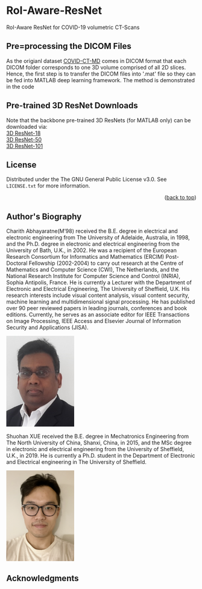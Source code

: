 # RoI-Aware-ResNet
RoI-Aware ResNet for COVID-19 volumetric CT-Scans 


## Pre=processing the DICOM Files
As the origianl dataset [COVID-CT-MD](https://doi.org/10.1038/s41597-021-00900-3) comes in DICOM format that each DICOM folder corresponds to one 3D volume comprised of all 2D slices. Hence, the first step is to transfer the DICOM files into '.mat' file so they can be fed into MATLAB deep learning framework. The method is demonstrated in the code


## Pre-trained 3D ResNet Downloads
Note that the backbone pre-trained 3D ResNets (for MATLAB only) can be downloaded via: \
[3D ResNet-18](https://uk.mathworks.com/matlabcentral/fileexchange/82585-pre-trained-3d-resnet-18)\
[3D ResNet-50](https://uk.mathworks.com/matlabcentral/fileexchange/87427-pre-trained-3d-resnet-50)\
[3D ResNet-101](https://uk.mathworks.com/matlabcentral/fileexchange/87432-pre-trained-3d-resnet-101)


<!-- LICENSE -->
## License

Distributed under the The GNU General Public License v3.0. See `LICENSE.txt` for more information.

<p align="right">(<a href="#readme-top">back to top</a>)</p>


## Author's Biography

Charith Abhayaratne(M’98) received the B.E. degree in electrical and electronic engineering from The University of Adelaide, Australia, in 1998, and the Ph.D. degree in electronic and electrical engineering from the University of Bath, U.K., in 2002. He was a recipient of the European Research Consortium for Informatics and Mathematics (ERCIM) Post-Doctoral Fellowship (2002-2004) to carry out research at the Centre of Mathematics and Computer Science (CWI), The Netherlands, and the National Research Institute for Computer Science and Control (INRIA), Sophia Antipolis, France.  He is currently a Lecturer with the Department of Electronic and Electrical Engineering, The University of Sheffield, U.K. His research interests include visual content analysis, visual content security, machine learning and multidimensional signal processing. He has published over 90 peer reviewed papers in leading journals, conferences and book editions. Currently, he serves as an associate editor for IEEE Transactions on Image Processing, IEEE Access and Elsevier Journal of Information Security and Applications (JISA). 

<img src="Images/charith_2022.jpg" width="180" height="240">

Shuohan XUE received the B.E. degree in Mechatronics Engineering from The North University of China, Shanxi, China, in 2015, and the MSc degree in electronic and electrical engineering from the University of Sheffield, U.K., in 2019. He is currently a Ph.D. student in the Department of Electronic and Electrical engineering in The University of Sheffield. 

<img src="Images/xue.jpg" width="180" height="240">

<!-- ACKNOWLEDGMENTS -->
## Acknowledgments
